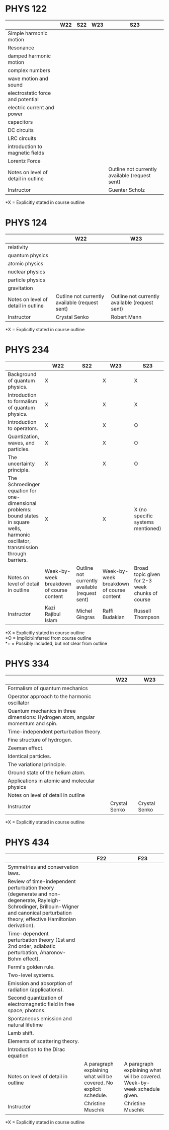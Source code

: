 # PHYS 122
|     | W22 | S22 | W23 | S23 |
| --- | --- | --- | --- | --- |
|Simple harmonic motion|  |  |  |  |
|Resonance|  |  |  |  |
|damped harmonic motion	|  |  |  |  |
|complex numbers|  |  |  |  |
|wave motion and sound|  |  |  |  |
|electrostatic force and potential|  |  |  |  |
|electric current and power|  |  |  |  |
|capacitors|  |  |  |  |
|DC circuits	|  |  |  |  |
|LRC circuits|  |  |  |  |
|introduction to magnetic fields|  |  |  |  |
|Lorentz Force|  |  |  |  |
|Notes on level of detail in outline|  |  |  |  Outline not currently available (request sent)|
|Instructor|  |  |  |  Guenter Scholz|

*X = Explicitly stated in course outline

# PHYS 124
|     | W22 |  W23 |
| --- | --- |  --- |
|relativity| | |
|quantum physics| | |
|atomic physics| | |
|nuclear physics| | |
|particle physics| | |
|gravitation| | |
|Notes on level of detail in outline|Outline not currently available (request sent)|Outline not currently available (request sent)|
|Instructor| Crystal Senko | Robert Mann |

*X = Explicitly stated in course outline

# PHYS 234
|     | W22 | S22 | W23 | S23 |
| --- | --- | --- | --- | --- |
|Background of quantum physics. | X |  | X | X |  
|Introduction to formalism of quantum physics. | X |  | X | X |
|Introduction to operators. | X |  | X | O |
|Quantization, waves, and particles. | X |  | X | O |
|The uncertainty principle. | X |  | X | O |
|The Schroedinger equation for one-dimensional problems: bound states in square wells, harmonic oscillator, transmission through barriers.| X |  | X | X (no specific systems mentioned) |
|Notes on level of detail in outline| Week-by-week breakdown of course content | Outline not currently available (request sent) | Week-by-week breakdown of course content | Broad topic given for 2-3 week chunks of course|
|Instructor| Kazi Rajibul Islam | Michel Gingras | Raffi Budakian | Russell Thompson |

*X = Explicitly stated in course outline  
*O = Implicit/inferred from course outline  
*+ = Possibly included, but not clear from outline  


# PHYS 334
|     | W22  | W23 | 
| --- | --- | --- |
|Formalism of quantum mechanics|  |  |  
|Operator approach to the harmonic oscillator|  |  |
|Quantum mechanics in three dimensions: Hydrogen atom, angular momentum and spin. |  |  |
|Time-independent perturbation theory.|  |  | 
|Fine structure of hydrogen. |  |  |
|Zeeman effect. |  |  |
|Identical particles. |  |  | 
|The variational principle.|  |  |
|Ground state of the helium atom. |  |  |
|Applications in atomic and molecular physics|  |  |
|Notes on level of detail in outline|  |  | 
|Instructor| Crystal Senko | Crystal Senko |

*X = Explicitly stated in course outline

# PHYS 434
|     | F22  | F23 | 
| --- | --- | --- |
|Symmetries and conservation laws. |  |  |
|Review of time-independent perturbation theory (degenerate and non-degenerate, Rayleigh-Schrodinger, Brillouin-Wigner and canonical perturbation theory; effective Hamiltonian derivation). |  |  |
|Time-dependent perturbation theory (1st and 2nd order, adiabatic perturbation, Aharonov-Bohm effect). |  |  |
|Fermi's golden rule. |  |  |
|Two-level systems. |  |  |
|Emission and absorption of radiation (applications). |  |  |
|Second quantization of electromagnetic field in free space; photons.|  |  | 
|Spontaneous emission and natural lifetime|  |  |
|Lamb shift. |  |  |
|Elements of scattering theory. |  |  |
|Introduction to the Dirac equation|  |  |
|Notes on level of detail in outline| A paragraph explaining what will be covered. No explicit schedule. | A paragraph explaining what will be covered. Week-by-week schedule given. |  
|Instructor| Christine Muschik | Christine Muschik |  

*X = Explicitly stated in course outline
